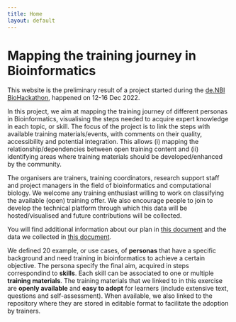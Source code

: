 ```yaml
---
title: Home
layout: default
---
```


# Mapping the training journey in Bioinformatics

This website is the preliminary result of a project started during the 
[de.NBI BioHackathon](https://www.denbi.de/de-nbi-events/1454-biohackathon-germany), happened on 12-16 Dec 2022.

In this project, we aim at mapping the training journey of different personas in Bioinformatics,
visualising the steps needed to acquire expert knowledge in each topic, or skill.
The focus of the project is to link the steps with available training materials/events, with comments
on their quality, accessibility and potential integration. This allows (i) mapping the
relationship/dependencies between open training content and (ii) identifying areas where training
materials should be developed/enhanced by the community.

The organisers are trainers, training coordinators, research support staff and project managers in the
field of bioinformatics and computational biology. We welcome any training enthusiast willing to work
on classifying the available (open) training offer. We also encourage people to join to develop the
technical platform through which this data will be hosted/visualised and future contributions will be
collected.

You will find additional information about our plan in
[this document](https://docs.google.com/document/d/1dr1tMZiHpzCxKkbb13cNGHga08FcUWmK_lBHDLjAGEM/edit?usp=sharing)
and the data we collected in 
[this document](https://docs.google.com/spreadsheets/d/1ul2G8EpmDXYiWTx7KRnPYxN77rPHDHJgFLwngX0qMIk/edit?usp=sharing).

We defined 20 example, or use cases, of <b>personas</b> that have a specific background and need
training in bioinformatics to achieve a certain objective. The persona specify the final aim, acquired in
steps correspondind to <b>skills</b>. Each skill can be associated to one or multiple
<b>training materials</b>. The training materials that we linked to in this exercise are <b>openly
available</b> and <b>easy to adopt</b> for learners (include extensive text, questions and self-assessment).
When available, we also linked to the repository where they are stored in editable format to facilitate the
adoption by trainers.